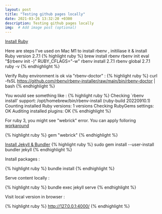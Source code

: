 ```yaml
---
layout: post
title: "Testing github pages locally"
date: 2021-03-26 13:32:20 +0300
description: Testing github pages locally
img:  # Add image post (optional)
---
```

[Install Ruby](https://jekyllrb.com/docs/installation/macos/)

Here are steps I've used on Mac M1 to install rbenv , initiliase it & install Ruby version 2.7.1
{% highlight ruby %}
brew install rbenv
rbenv init
eval "$(rbenv init -)"
RUBY_CFLAGS="-w" rbenv install 2.7.1
rbenv global 2.7.1
ruby -v
{% endhighlight %}

Verify Ruby environment is ok via "rbenv-doctor" : 
{% highlight ruby %}
curl -fsSL https://github.com/rbenv/rbenv-installer/raw/main/bin/rbenv-doctor | bash
{% endhighlight %}

You would see something like :
{% highlight ruby %}
Checking `rbenv install' support: /opt/homebrew/bin/rbenv-install (ruby-build 20220910.1)
Counting installed Ruby versions: 1 versions
Checking RubyGems settings: OK
Auditing installed plugins: OK
{% endhighlight %}

For ruby 3, you might see "webrick" error. You can apply folloring [workaround](https://github.com/jekyll/jekyll/issues/8523)

{% highlight ruby %}
gem "webrick"
{% endhighlight %}

[Install Jekyll & Bundler](https://jekyllrb.com/docs/installation/)
{% highlight ruby %}
sudo gem install --user-install bundler jekyll
{% endhighlight %}

Install packages : 

{% highlight ruby %}
bundle install
{% endhighlight %}

Serve content locally : 

{% highlight ruby %}
bundle exec jekyll serve
{% endhighlight %}

Visit local version in browser : 

{% highlight ruby %}
http://127.0.0.1:4000/
{% endhighlight %}
